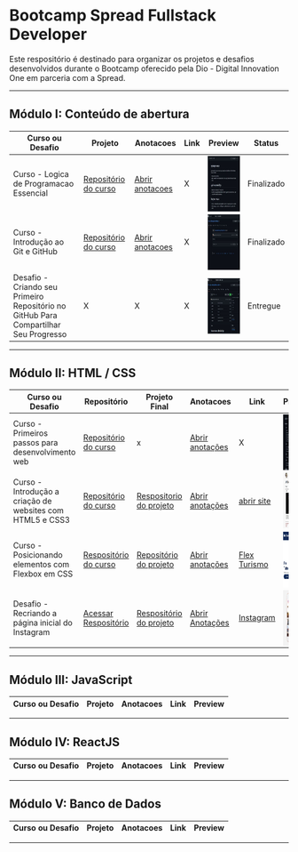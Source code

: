 # Bootcamp Spread Fullstack Developer
Este respositório é destinado para organizar os projetos e desafios desenvolvidos durante o Bootcamp oferecido pela Dio - Digital Innovation One em parceria com a Spread.

--- 

## Módulo I: Conteúdo de abertura
| Curso ou Desafio | Projeto | Anotacoes | Link | Preview | Status |
| --- | --- | --- | --- | --- | --- |
| Curso - Logica de Programacao Essencial | [Repositório do curso](https://github.com/lucianakyoko/Bootcamp-Spread-Fullstack-Developer/tree/main/Logica%20de%20Programacao%20Essencial) | [Abrir anotacoes](https://github.com/lucianakyoko/Bootcamp-Spread-Fullstack-Developer/blob/main/Logica%20de%20Programacao%20Essencial/anotacoes.MD) | X | <img align="center" alt="Miniatura da imagem do projeto" height="100" width="120" src="https://github.com/lucianakyoko/Bootcamp-Spread-Fullstack-Developer/blob/main/webpage/public/images/activity01.jpg"> | Finalizado |
| Curso - Introdução ao Git e GitHub | [Repositório do curso](https://github.com/lucianakyoko/Bootcamp-Spread-Fullstack-Developer/tree/main/Introducao%20ao%20Git%20e%20Github) | [Abrir anotacoes](https://github.com/lucianakyoko/Bootcamp-Spread-Fullstack-Developer/blob/main/Introducao%20ao%20Git%20e%20Github/anotacoes.md) | X | <img align="center" alt="Miniatura da imagem do projeto" height="100" width="120" src="https://github.com/lucianakyoko/Bootcamp-Spread-Fullstack-Developer/blob/main/webpage/public/images/activity02.jpg"> | Finalizado |
| Desafio - Criando seu Primeiro Repositório no GitHub Para Compartilhar Seu Progresso | X | X | X | <img align="center" alt="Miniatura da imagem do projeto" height="100" width="120" src="https://github.com/lucianakyoko/Bootcamp-Spread-Fullstack-Developer/blob/main/webpage/public/images/activity03.jpg"> | Entregue |
---

## Módulo II: HTML / CSS
| Curso ou Desafio | Repositório | Projeto Final | Anotacoes | Link | Preview | Status
| --- | --- | --- | --- | ---| --- | --- |
| Curso - Primeiros passos para desenvolvimento web | [Repositório do curso](https://github.com/lucianakyoko/Bootcamp-Spread-Fullstack-Developer/tree/main/Primeiros%20passos%20para%20desenvolvimento%20web) | x | [Abrir anotações](https://github.com/lucianakyoko/Bootcamp-Spread-Fullstack-Developer/blob/main/Primeiros%20passos%20para%20desenvolvimento%20web/anotacoes.md) | X | <img align="center" alt="Miniatura da imagem do projeto" height="100" width="120" src="https://github.com/lucianakyoko/Bootcamp-Spread-Fullstack-Developer/blob/main/webpage/public/images/activity04.jpg"> | Finalizado |
| Curso - Introdução a criação de websites com HTML5 e CSS3 | [Repositório do curso](https://github.com/lucianakyoko/Bootcamp-Spread-Fullstack-Developer/tree/main/ICWHC%20-%20Introducao%20a%20criacao%20de%20websites%20com%20HTML%20e%20CSS/projeto) | [Respositorio do projeto](https://github.com/lucianakyoko/Bootcamp-Spread-Fullstack-Developer/tree/main/ICWHC%20-%20Introducao%20a%20criacao%20de%20websites%20com%20HTML%20e%20CSS/projeto) | [Abrir anotações](https://github.com/lucianakyoko/Bootcamp-Spread-Fullstack-Developer/blob/main/ICWHC%20-%20Introducao%20a%20criacao%20de%20websites%20com%20HTML%20e%20CSS/anotacoes.md) | [abrir site](https://heroic-cannoli-9ffcad.netlify.app/) | <img align="center" alt="Miniatura da imagem do projeto" height="100" width="120" src="https://github.com/lucianakyoko/Bootcamp-Spread-Fullstack-Developer/blob/main/webpage/public/images/activity05.jpg"> | Finalizado |
| Curso - Posicionando elementos com Flexbox em CSS | [Respositório do curso](https://github.com/lucianakyoko/Bootcamp-Spread-Fullstack-Developer/tree/main/PEFC%20-%20Posicionando%20Elementos%20com%20Flexbox%20e%20CSS) | [Repositório do projeto](https://github.com/lucianakyoko/Bootcamp-Spread-Fullstack-Developer/tree/main/PEFC%20-%20Posicionando%20Elementos%20com%20Flexbox%20e%20CSS/FlexTurismos) | [Abrir anotações](https://github.com/lucianakyoko/Bootcamp-Spread-Fullstack-Developer/blob/main/PEFC%20-%20Posicionando%20Elementos%20com%20Flexbox%20e%20CSS/anotacoes.md) | [Flex Turismo](https://steady-sunshine-5d7b07.netlify.app/)  | <img align="center" alt="Miniatura da imagem do projeto" height="100" width="120" src="https://github.com/lucianakyoko/Bootcamp-Spread-Fullstack-Developer/blob/main/webpage/public/images/activity06.jpg"> | Finalizado |
| Desafio - Recriando a página inicial do Instagram | [Acessar Respositório](https://github.com/lucianakyoko/Bootcamp-Spread-Fullstack-Developer/tree/main/RPII%20-%20Recriando%20a%20Pagina%20Inicial%20do%20Instagram) | [Respositório do projeto](https://github.com/lucianakyoko/Bootcamp-Spread-Fullstack-Developer/tree/main/RPII%20-%20Recriando%20a%20Pagina%20Inicial%20do%20Instagram/instagram) | [Abrir Anotações](https://github.com/lucianakyoko/Bootcamp-Spread-Fullstack-Developer/blob/main/RPII%20-%20Recriando%20a%20Pagina%20Inicial%20do%20Instagram/readme.md) | [Instagram](https://brilliant-cheesecake-c4dd3b.netlify.app/) | <img align="center" alt="Miniatura da imagem do projeto" height="100" width="120" src="https://github.com/lucianakyoko/Bootcamp-Spread-Fullstack-Developer/blob/main/webpage/public/images/activity07.jpg"> | Entregue |


---

## Módulo III: JavaScript
| Curso ou Desafio | Projeto | Anotacoes | Link | Preview |
| --- | --- | --- | --- | ---|
 

---

## Módulo IV: ReactJS
| Curso ou Desafio | Projeto | Anotacoes | Link | Preview |
| --- | --- | --- | --- | ---|
 

---

## Módulo V: Banco de Dados
| Curso ou Desafio | Projeto | Anotacoes | Link | Preview |
| --- | --- | --- | --- | ---|
 

---